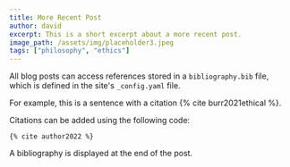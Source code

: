 ```yaml
---
title: More Recent Post
author: david
excerpt: This is a short excerpt about a more recent post.
image_path: /assets/img/placeholder3.jpeg
tags: ["philosophy", "ethics"]
---
```


All blog posts can access references stored in a `bibliography.bib` file, which is defined in the site's `_config.yaml` file. 

For example, this is a sentence with a citation {% cite burr2021ethical %}.

Citations can be added using the following code:

`{% cite author2022 %}`

A bibliography is displayed at the end of the post.